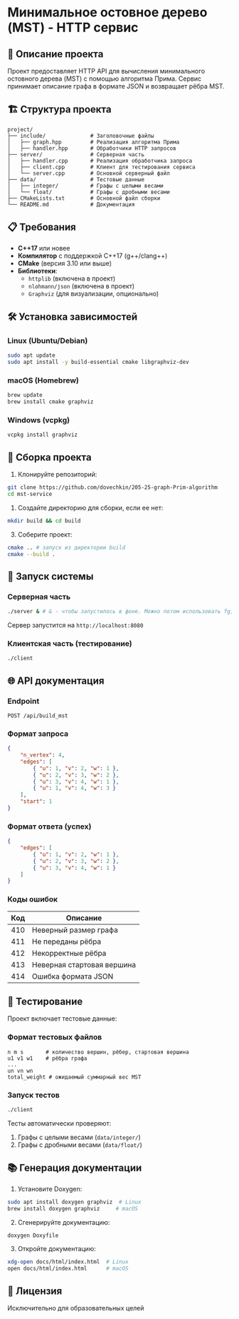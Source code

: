 # Минимальное остовное дерево (MST) - HTTP сервис

## 📝 Описание проекта

Проект предоставляет HTTP API для вычисления минимального остовного дерева (MST) с помощью алгоритма Прима. Сервис принимает описание графа в формате JSON и возвращает рёбра MST.

## 🏗️ Структура проекта

```
project/
├── include/              # Заголовочные файлы
│   ├── graph.hpp         # Реализация алгоритма Прима
│   ├── handler.hpp       # Обработчики HTTP запросов
├── server/               # Серверная часть
│   ├── handler.cpp       # Реализация обработчика запроса
│   ├── client.cpp        # Клиент для тестирования сервиса
│   └── server.cpp        # Основной серверный файл
├── data/                 # Тестовые данные
│   ├── integer/          # Графы с целыми весами
│   └── float/            # Графы с дробными весами
├── CMakeLists.txt        # Основной файл сборки
└── README.md             # Документация
```

## 📋 Требования

-   **C++17** или новее
-   **Компилятор** с поддержкой C++17 (g++/clang++)
-   **CMake** (версия 3.10 или выше)
-   **Библиотеки**:
    -   `httplib` (включена в проект)
    -   `nlohmann/json` (включена в проект)
    -   `Graphviz` (для визуализации, опционально)

## 🛠️ Установка зависимостей

### Linux (Ubuntu/Debian)

```bash
sudo apt update
sudo apt install -y build-essential cmake libgraphviz-dev
```

### macOS (Homebrew)

```bash
brew update
brew install cmake graphviz
```

### Windows (vcpkg)

```powershell
vcpkg install graphviz
```

## 🔧 Сборка проекта

1. Клонируйте репозиторий:

```bash
git clone https://github.com/dovechkin/205-25-graph-Prim-algorithm
cd mst-service
```

1. Создайте директорию для сборки, если ее нет:

```bash
mkdir build && cd build
```

3. Соберите проект:

```bash
cmake .. # запуск из директории build
cmake --build .
```

## 🚀 Запуск системы

### Серверная часть

```bash
./server & # & - чтобы запустилось в фоне. Можно потом использовать fg, чтобы прервать выполнение
```

Сервер запустится на `http://localhost:8080`

### Клиентская часть (тестирование)

```bash
./client
```

## 🌐 API документация

### Endpoint

`POST /api/build_mst`

### Формат запроса

```json
{
    "n_vertex": 4,
    "edges": [
        { "u": 1, "v": 2, "w": 1 },
        { "u": 2, "v": 3, "w": 2 },
        { "u": 3, "v": 4, "w": 1 },
        { "u": 1, "v": 4, "w": 3 }
    ],
    "start": 1
}
```

### Формат ответа (успех)

```json
{
    "edges": [
        { "u": 1, "v": 2, "w": 1 },
        { "u": 2, "v": 3, "w": 2 },
        { "u": 3, "v": 4, "w": 1 }
    ]
}
```

### Коды ошибок

| Код | Описание                   |
| --- | -------------------------- |
| 410 | Неверный размер графа      |
| 411 | Не переданы рёбра          |
| 412 | Некорректные рёбра         |
| 413 | Неверная стартовая вершина |
| 414 | Ошибка формата JSON        |

## 🧪 Тестирование

Проект включает тестовые данные:

### Формат тестовых файлов

```
n m s       # количество вершин, рёбер, стартовая вершина
u1 v1 w1    # рёбра графа
...
un vn wn
total_weight # ожидаемый суммарный вес MST
```

### Запуск тестов

```bash
./client
```

Тесты автоматически проверяют:

1. Графы с целыми весами (`data/integer/`)
2. Графы с дробными весами (`data/float/`)

## 📚 Генерация документации

1. Установите Doxygen:

```bash
sudo apt install doxygen graphviz  # Linux
brew install doxygen graphviz     # macOS
```

2. Сгенерируйте документацию:

```bash
doxygen Doxyfile
```

3. Откройте документацию:

```bash
xdg-open docs/html/index.html  # Linux
open docs/html/index.html      # macOS
```

## 📜 Лицензия

Исключительно для образовательных целей
